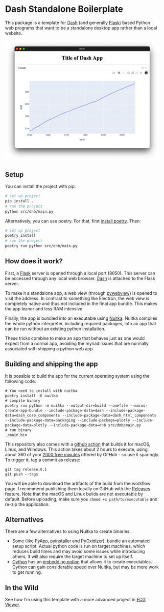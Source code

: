 # Dash Standalone Boilerplate

This package is a template for [Dash](https://dash.plotly.com) (and generally [Flask](https://flask.palletsprojects.com/en/3.0.x/)) based Python web programs that want to be a standalone desktop app rather than a local website.

![screenshot](./docs/screenshot.png)

## Setup

You can install the project with pip:
```bash
# set up project
pip install .
# run the project
python src/dnb/main.py
```

Alternatively, you can use poetry. For that, first [install poetry](https://python-poetry.org/docs/). Then:

```bash
# set up project
poetry install
# run the project
poetry run python src/dnb/main.py
```

## How does it work?

First, a [Flask](https://flask.palletsprojects.com/en/3.0.x/) server is opened through a local port (8050). This server can be accessed through any local web browser. [Dash](https://dash.plotly.com) is attached to the Flask server.

To make it a standalone app, a web view (through [pywebview](https://pywebview.flowrl.com)) is opened to visit the address. In contrast to something like Electron, the web view is completely native and thus not included in the final app bundle. This makes the app leaner and less RAM intensive.

Finally, the app is bundled into an executable using [Nuitka](https://nuitka.net). Nuitka compiles the whole python interpreter, including required packages, into an app that can be run without an existing python installation.

These tricks combine to make an app that behaves just as one would expect from a normal app, avoiding the myriad issues that are normally associated with shipping a python web app.

## Building and shipping the app

It is possible to build the app for the current operating system using the following code:

```
# You need to install with nuitka
poetry install -E nuitka
# compile binary
poetry run python -m nuitka --output-dir=build --onefile --macos-create-app-bundle --include-package-data=dash --include-package-data=dash_core_components --include-package-data=dash_html_components --include-package-data=packaging --include-package=plotly --include-package-data=plotly --include-package-data=dnb src/dnb/main.py
# run binary
./main.bin
```

This repository also comes with a [github action](https://docs.github.com/en/actions) that builds it for macOS, Linux, and Windows. This action takes about 2 hours to execute, using about 360 of your [2000 free minutes](https://docs.github.com/en/billing/managing-billing-for-github-actions/about-billing-for-github-action) offered by GitHub - so use it sparingly. To trigger it, tag a commit as release:

```
git tag release.0.1
git push --tags
```

You will be able to download the artifacts of the build from the workflow page. I recommend publishing them locally on GitHub with the [Releases](https://docs.github.com/en/repositories/releasing-projects-on-github/managing-releases-in-a-repository) feature. Note that the macOS and Linux builds are not executable by default. Before uploading, make sure you `chmod +x path/to/executable` and re-zip the application.

## Alternatives

There are a few alternatives to using Nuitka to create binaries:
- Some (like [PyApp](https://ofek.dev/pyapp/latest/), [pyinstaller](https://pyinstaller.org/en/stable/) and [PyOxidizer](https://pyoxidizer.readthedocs.io/en/stable/)), bundle an automated setup script. Actual python code is run on target machines, which reduces build times and may avoid some issues while introducing others. It will also require the target machine to set up itself.
- [Cython](https://cython.org) has an [embedding option](https://github.com/cython/cython/wiki/EmbeddingCython) that allows it to create executables. Cython can gain considerable speed over Nuitka, but may be more work to get running.

## In the Wild

See how I'm using this template with a more advanced project in [ECG Viewer](https://github.com/Ivorforce/ECG-Viewer/tree/main).
